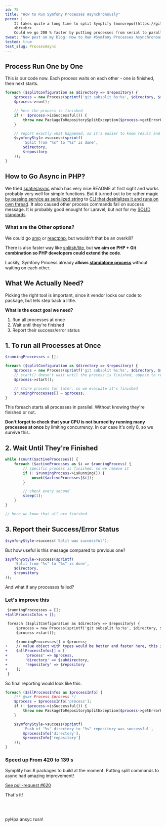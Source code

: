 ```yaml
---
id: 75
title: "How to Run Symfony Processes Asynchronously"
perex: |
    It takes quite a long time to split Symplify [monorepo](https://github.com/Symplify/Monorepo) packages: exactly **420 s for 8 packages** of Symplify.
    <br><br>
    Could we go 200 % faster by putting processes from serial to parallel?
tweet: "New post on my blog: How to Run #Symfony Processes Asynchronously #async"
tested: true
test_slug: ProcessAsync
---
```


## Process Run One by One

This is our code now. Each process waits on each other - one is finished, then next starts.

```php
foreach ($splitConfiguration as $directory => $repository) {
	$process = new Process(sprintf('git subsplit %s:%s', $directory, $repository));
	$process->run();

	// here the process is finished
	if (! $process->isSuccessful()) {
		throw new PackageToRepositorySplitException($process->getErrorOutput());
	}

	// report exactly what happened, so it's easier to know result and debug
	$symfonyStyle->success(sprintf(
		'Split from "%s" to "%s" is done',
		$directory,
		$repository
	));
}
```

## How to Go Async in PHP?

We tried [spatie/async](https://github.com/spatie/async) which has very nice README at first sight and works probably very well for simple functions. But it turned out to be rather magic [by passing service as serialized string](https://github.com/spatie/async/blob/master/src/Runtime/ParentRuntime.php) to [CLI that desirializes it and runs on own thread](https://github.com/spatie/async/blob/master/src/Runtime/ChildRuntime.php). It also caused other process commands fail on success message. It is probably good enought for Laravel, but not for my [SOLID standards](https://github.com/jupeter/clean-code-php#solid).


### What are the Other options?

We could go [amp](https://github.com/amphp/amp) or [reactphp](https://reactphp.org/), but wouldn't that be an overkill?

There is also faster way like [splitsh/lite](https://github.com/splitsh/lite), but **we aim on PHP + Git combination so PHP developers could extend the code**.

Luckily, Symfony Process already **allows [standalone process](https://symfony.com/doc/current/components/process.html#running-processes-asynchronously)** without waiting on each other.

## What We Actually Need?

Picking the right tool is important, since it vendor locks our code to package, but lets step back a little.

**What is the exact goal we need?**

1. Run all processes at once
2. Wait until they're finished
3. Report their success/error status

## 1. To run all Processes at Once

```php
$runningProccesses = [];

foreach ($splitConfiguration as $directory => $repository) {
	$process = new Process(sprintf('git subsplit %s:%s', $directory, $repository));
	// start() doesn't wait until the process is finished, oppose to run()
	$process->start();

    // store process for later, so we evaluate it's finished
	$runningProccesses[] = $process;
}
```

This foreach starts all processes in parallel. Without knowing they're finished or not.

**Don't forget to check that your CPU is not burned by running many processes at once** by limiting concurrency.
In our case it's only 8, so we survive this.

## 2. Wait Until They're Finished

```php
while (count($activeProcesses)) {
	foreach ($activeProcesses as $i => $runningProcess) {
		// specific process is finished, so we remove it
		if (! $runningProcess->isRunning()) {
			unset($activeProcesses[$i]);
		}

        // check every second
        sleep(1);
    }
}

// here we know that all are finished
```

##  3. Report their Success/Error Status

```php
$symfonyStyle->success('Split was successful');
```

But how useful is this message compared to previous one?

```php
$symfonyStyle->success(sprintf(
    'Split from "%s" to "%s" is done',
    $directory,
    $repository
));
```

And what if any processes failed?

### Let's improve this

```diff
 $runningProccesses = [];
+$allProcessInfos = [];

 foreach ($splitConfiguration as $directory => $repository) {
     $process = new Process(sprintf('git subsplit %s:%s', $directory, $repository));
     $process->start();

	 $runningProccesses[] = $process;
+    // value object with types would be better and faster here, this is just example
+    $allProcessInfos[] = [
+        'process' => $process,
+        'directory' => $subdirectory,
+        'repository' => $repository
+    ];
 }
```

So final reporting would look like this:

```php
foreach ($allProcessInfos as $processInfo) {
	/** @var Process $process */
	$process = $processInfo['process'];
    if (! $process->isSuccessful()) {
        throw new PackageToRepositorySplitException($process->getErrorOutput());
    }

    $symfonyStyle->success(sprintf(
        'Push of "%s" directory to "%s" repository was successful',
        $processInfo['directory'],
        $processInfo['repository']
    ));
}
```


### Speed up From 420 to 139 s

Symplify has 8 packages to build at the moment. Putting split commands to async had amazing improvement!

<a href="https://github.com/Symplify/Symplify/pull/620" class="btn btn-dark btn-sm">
    <em class="fab fa-github fa-fw"></em>
    See pull-request #620
</a>



That's it!

<br><br>

pyHpa ansyc rusn!

